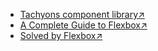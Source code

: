 - [Tachyons component library↗](http://tachyons.io/components/)
- [A Complete Guide to Flexbox↗](https://css-tricks.com/snippets/css/a-guide-to-flexbox/)
- [Solved by Flexbox↗](https://philipwalton.github.io/solved-by-flexbox/)
